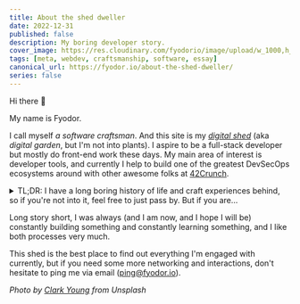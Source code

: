 ```yaml
---
title: About the shed dweller
date: 2022-12-31
published: false
description: My boring developer story.
cover_image: https://res.cloudinary.com/fyodorio/image/upload/w_1000,h_420,c_fill,g_auto,q_auto,f_auto/v1672322897/clark-young-fQxMGkYXqFU-unsplash_o3eyfh.jpg
tags: [meta, webdev, craftsmanship, software, essay]
canonical_url: https://fyodor.io/about-the-shed-dweller/
series: false
---
```


Hi there 👋

My name is Fyodor.

I call myself _a software craftsman_. And this site is my _[digital shed](https://fyodor.io/turning-my-abandoned-blog-into-a-digital-shed/)_ (aka _digital garden_, but I'm not into plants). I aspire to be a full-stack developer but mostly do front-end work these days. My main area of interest is developer tools, and currently I help to build one of the greatest DevSecOps ecosystems around with other awesome folks at [42Crunch](https://42crunch.com/).

<details>

<summary>TL;DR: I have a long boring history of life and craft experiences behind, so if you're not into it, feel free to just pass by. But if you are...</summary>

I started to learn programming in primary school. I was fascinated with computers though I got my first personal one only when I went to university.

It were the years of floppy discs, mostly 3½-inch. My high school teacher used punch cards for her class notes and our test assignments.

My main motivation first was the communication with the computers. Then later, when I got deeper into maths and physics, the challenges, and problem solving were keeping my blood burning.

As I mentioned already, I didn't have a machine to practice programming at, so I did that only in classes, or on a paper sheet at home. Probably this enigmatic format of learning allowed me to do things that were boring for others and win school programming competitions for high-schoolers when I went to middle school yet.

The languages were Basic and Turbo Pascal, of course. The first was a magic creature. The second was a powerful beast. I never did something really cool with them, as I see it now, but I solved numerous puzzles and applied mathematical tests.

So I never had a doubt about what kind of degree should I pursue. But destiny shifted my way from CS to the dark side of more hardcode engineering. But on this wrong (as I understood later) road I met with my old passion very often: CS course, applied programming and scripting for 3D modelling, macros for spreadsheet data processing, hobbyist websites, and so on.

When the number of times a day I nostalgically thought about programming at my job became too high, I decided to come back to this guilty pleasure of mine.

I started freelancing part-time, and doing occasional side hustles for my growing network of software acquaintances. And fell deeper and deeper in love with software development, and the GUI part of it specifically.

At some point I said to myself it worth the risk and changed my petroleum engineering career (mostly did 3D modelling and data processing at this time) to software engineering. And never looked back.

I always loved computers and treated them with respect. By the time I got my first one, I was able to disassemble and assemble it back with my eyes shut, because I loved reading books about PCs and PC magazines (it was a thing these days). And during my engineering days I always set up my working machine so as I was able to go to the moon with it installed on my ship. I had a lot of shell scripts for automation, several Linux distros installed simultaneously (on top of Windows of course). But funny how software development taught me to value seamless experience and focus on *things that you do* instead of *what you do it with*. So at some day I tried my wife's MacBook and understood that maybe I'm getting old, but I love the experience of using the machine just to work and not to set thing up, fix and fine-tune the system behaviour. That's when I probably became a professional software developer instead of a computer geek.

As I love the visual part of software, I was always engaged in UI/UX development more than anything else which means HTML, CSS, JS, TS and everything that's in between and around. I even practiced CSS art and animation and loved the creative part of it a lot. But at the same time, at different stages of my career I played with Java, C#, C, Objective-C and Swift, Elm, Lua, Lisps, and much more. I still plan to come back to developing my own bootstrap C compiler...

But no matter what people say, front-end development is quite complex and sophisticated in itself, I never fail at finding new challenges at my job and new ways to improve my craft. Some funny things I participated in are:

* ERP for Pentagon with business-modelling and whiteboarding modules inside
* Swiss-army-knife-like marketing tool for SME with all the conventional bells and whistles and even profile picture cropping
* Slack and Jira killer (which eventually committed suicide)
* And many other decent citizens of the software world along with weird outcasts and heathens

Currently, I practice my craft of full-stack web development with focus on UI/UX and smooth BE/FE interactions.

I love to:

* Enhance DX with modern tools and practices including sane automation flows
* Develop slick micro animations and micro interactions for web applications seamlessly enriching user experience 
* Refactor complex codebases to make them simpler and easier to work with
* Build things from scratch with minimal set of tools
* Get deeper into the way things work and write comprehensive documentation about it
* Learn new ways of solving problems and practice new approaches to software development (which actually always come back to old good practices under the hood)
* Mentor younger folks when I can be useful

In the nearest future I plan to:

* Build my own developer tool allowing to seamlessly protect software from internal and external vulnerabilities (which is a huge pain these days both for enterprise development and for OSS)
* Build a 2D game with my sons to learn this side of development world a bit more, teach kids to code, and just to have some family fun
* Build this shed in a way that will be welcoming both for myself (to meditate in my own practical way) and for accidental visitors

</details>

Long story short, I was always (and I am now, and I hope I will be) constantly building something and constantly learning something, and I like both processes very much.

This shed is the best place to find out everything I'm engaged with currently, but if you need some more networking and interactions, don't hesitate to ping me via email ([ping@fyodor.io](mailto:ping@fyodor.io)).

_Photo by [Clark Young](https://unsplash.com/@cbyoung) from Unsplash_